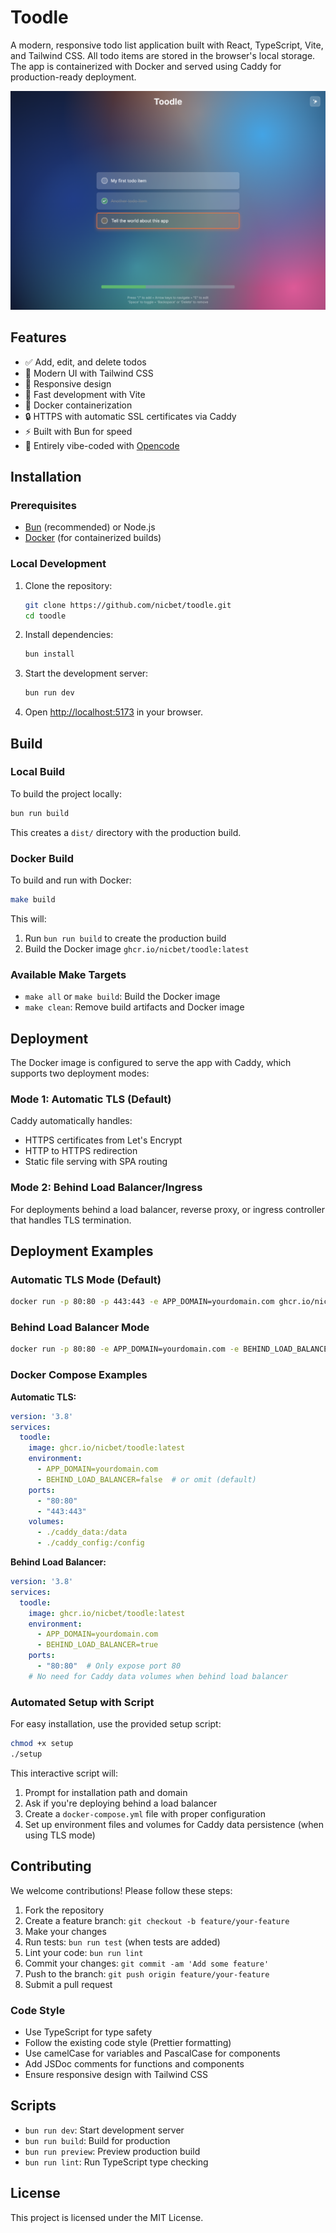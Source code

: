 # Toodle

A modern, responsive todo list application built with React, TypeScript, Vite, and Tailwind CSS. All todo items are stored in the browser's local storage. The app is containerized with Docker and served using Caddy for production-ready deployment.

![Toodle Demo](./assets/demo.png)

## Features

- ✅ Add, edit, and delete todos
- 🎨 Modern UI with Tailwind CSS
- 📱 Responsive design
- 🚀 Fast development with Vite
- 🐳 Docker containerization
- 🔒 HTTPS with automatic SSL certificates via Caddy
- ⚡ Built with Bun for speed
- 🧪 Entirely vibe-coded with [Opencode](https://opencode.ai/)

## Installation

### Prerequisites

- [Bun](https://bun.sh/) (recommended) or Node.js
- [Docker](https://www.docker.com/) (for containerized builds)

### Local Development

1. Clone the repository:
   ```bash
   git clone https://github.com/nicbet/toodle.git
   cd toodle
   ```

2. Install dependencies:
   ```bash
   bun install
   ```

3. Start the development server:
   ```bash
   bun run dev
   ```

4. Open [http://localhost:5173](http://localhost:5173) in your browser.

## Build

### Local Build

To build the project locally:

```bash
bun run build
```

This creates a `dist/` directory with the production build.

### Docker Build

To build and run with Docker:

```bash
make build
```

This will:
1. Run `bun run build` to create the production build
2. Build the Docker image `ghcr.io/nicbet/toodle:latest`

### Available Make Targets

- `make all` or `make build`: Build the Docker image
- `make clean`: Remove build artifacts and Docker image

## Deployment

The Docker image is configured to serve the app with Caddy, which supports two deployment modes:

### Mode 1: Automatic TLS (Default)
Caddy automatically handles:
- HTTPS certificates from Let's Encrypt
- HTTP to HTTPS redirection
- Static file serving with SPA routing

### Mode 2: Behind Load Balancer/Ingress
For deployments behind a load balancer, reverse proxy, or ingress controller that handles TLS termination.

## Deployment Examples

### Automatic TLS Mode (Default)

```bash
docker run -p 80:80 -p 443:443 -e APP_DOMAIN=yourdomain.com ghcr.io/nicbet/toodle:latest
```

### Behind Load Balancer Mode

```bash
docker run -p 80:80 -e APP_DOMAIN=yourdomain.com -e BEHIND_LOAD_BALANCER=true ghcr.io/nicbet/toodle:latest
```

### Docker Compose Examples

**Automatic TLS:**
```yaml
version: '3.8'
services:
  toodle:
    image: ghcr.io/nicbet/toodle:latest
    environment:
      - APP_DOMAIN=yourdomain.com
      - BEHIND_LOAD_BALANCER=false  # or omit (default)
    ports:
      - "80:80"
      - "443:443"
    volumes:
      - ./caddy_data:/data
      - ./caddy_config:/config
```

**Behind Load Balancer:**
```yaml
version: '3.8'
services:
  toodle:
    image: ghcr.io/nicbet/toodle:latest
    environment:
      - APP_DOMAIN=yourdomain.com
      - BEHIND_LOAD_BALANCER=true
    ports:
      - "80:80"  # Only expose port 80
    # No need for Caddy data volumes when behind load balancer
```

### Automated Setup with Script

For easy installation, use the provided setup script:

```bash
chmod +x setup
./setup
```

This interactive script will:
1. Prompt for installation path and domain
2. Ask if you're deploying behind a load balancer
3. Create a `docker-compose.yml` file with proper configuration
4. Set up environment files and volumes for Caddy data persistence (when using TLS mode)

## Contributing

We welcome contributions! Please follow these steps:

1. Fork the repository
2. Create a feature branch: `git checkout -b feature/your-feature`
3. Make your changes
4. Run tests: `bun run test` (when tests are added)
5. Lint your code: `bun run lint`
6. Commit your changes: `git commit -am 'Add some feature'`
7. Push to the branch: `git push origin feature/your-feature`
8. Submit a pull request

### Code Style

- Use TypeScript for type safety
- Follow the existing code style (Prettier formatting)
- Use camelCase for variables and PascalCase for components
- Add JSDoc comments for functions and components
- Ensure responsive design with Tailwind CSS

## Scripts

- `bun run dev`: Start development server
- `bun run build`: Build for production
- `bun run preview`: Preview production build
- `bun run lint`: Run TypeScript type checking

## License

This project is licensed under the MIT License.